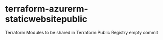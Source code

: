 # terraform-azurerm-staticwebsitepublic
Terraform Modules to be shared in Terraform Public Registry
empty commit